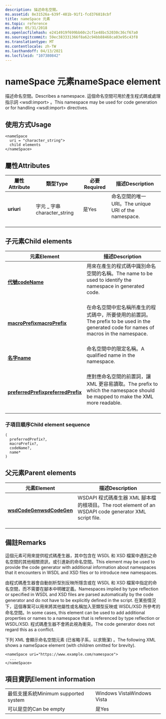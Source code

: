 ```yaml
---
description: 描述命名空間。
ms.assetid: 8e31526a-639f-481b-91f1-fcd376818cbf
title: nameSpace 元素
ms.topic: reference
ms.date: 05/31/2018
ms.openlocfilehash: e2414919f699bb60c2cf1e48bc52030c36cf67a0
ms.sourcegitcommit: 59ec383331366f8a62c94bb88468ca03e95c43f8
ms.translationtype: MT
ms.contentlocale: zh-TW
ms.lasthandoff: 04/13/2021
ms.locfileid: "107380842"
---
```

# <a name="namespace-element"></a><span data-ttu-id="30f77-103">nameSpace 元素</span><span class="sxs-lookup"><span data-stu-id="30f77-103">nameSpace element</span></span>

<span data-ttu-id="30f77-104">描述命名空間。</span><span class="sxs-lookup"><span data-stu-id="30f77-104">Describes a namespace.</span></span> <span data-ttu-id="30f77-105">這個命名空間可用於產生程式碼或處理指示詞 \<wsdl:import> 。</span><span class="sxs-lookup"><span data-stu-id="30f77-105">This namespace may be used for code generation or for handling \<wsdl:import> directives.</span></span>

## <a name="usage"></a><span data-ttu-id="30f77-106">使用方式</span><span class="sxs-lookup"><span data-stu-id="30f77-106">Usage</span></span>

``` syntax
<nameSpace
  uri = "character_string">
  child elements
</nameSpace>
```

## <a name="attributes"></a><span data-ttu-id="30f77-107">屬性</span><span class="sxs-lookup"><span data-stu-id="30f77-107">Attributes</span></span>



| <span data-ttu-id="30f77-108">屬性</span><span class="sxs-lookup"><span data-stu-id="30f77-108">Attribute</span></span>          | <span data-ttu-id="30f77-109">類型</span><span class="sxs-lookup"><span data-stu-id="30f77-109">Type</span></span>                         | <span data-ttu-id="30f77-110">必要</span><span class="sxs-lookup"><span data-stu-id="30f77-110">Required</span></span>       | <span data-ttu-id="30f77-111">描述</span><span class="sxs-lookup"><span data-stu-id="30f77-111">Description</span></span>                                             |
|--------------------|------------------------------|----------------|---------------------------------------------------------|
| <span data-ttu-id="30f77-112">**uri**</span><span class="sxs-lookup"><span data-stu-id="30f77-112">**uri**</span></span><br/> | <span data-ttu-id="30f77-113">字元 \_ 字串</span><span class="sxs-lookup"><span data-stu-id="30f77-113">character\_string</span></span><br/> | <span data-ttu-id="30f77-114">是</span><span class="sxs-lookup"><span data-stu-id="30f77-114">Yes</span></span><br/> | <span data-ttu-id="30f77-115">命名空間的唯一 URI。</span><span class="sxs-lookup"><span data-stu-id="30f77-115">The unique URI of the namespace.</span></span><br/> <br/> |



## <a name="child-elements"></a><span data-ttu-id="30f77-116">子元素</span><span class="sxs-lookup"><span data-stu-id="30f77-116">Child elements</span></span>



| <span data-ttu-id="30f77-117">元素</span><span class="sxs-lookup"><span data-stu-id="30f77-117">Element</span></span>                                               | <span data-ttu-id="30f77-118">描述</span><span class="sxs-lookup"><span data-stu-id="30f77-118">Description</span></span>                                                                                              |
|-------------------------------------------------------|----------------------------------------------------------------------------------------------------------|
| [<span data-ttu-id="30f77-119">**代號**</span><span class="sxs-lookup"><span data-stu-id="30f77-119">**codeName**</span></span>](codename.md)<br/>               | <span data-ttu-id="30f77-120">用來在產生的程式碼中識別命名空間的名稱。</span><span class="sxs-lookup"><span data-stu-id="30f77-120">The name to be used to identify the namespace in generated code.</span></span><br/> <br/>                  |
| [<span data-ttu-id="30f77-121">**macroPrefix**</span><span class="sxs-lookup"><span data-stu-id="30f77-121">**macroPrefix**</span></span>](macroprefix.md)<br/>         | <span data-ttu-id="30f77-122">在命名空間中宏名稱所產生的程式碼中，所要使用的前置詞。</span><span class="sxs-lookup"><span data-stu-id="30f77-122">The prefix to be used in the generated code for names of macros in the namespace.</span></span><br/> <br/> |
| [<span data-ttu-id="30f77-123">**名字**</span><span class="sxs-lookup"><span data-stu-id="30f77-123">**name**</span></span>](name.md)<br/>                       | <span data-ttu-id="30f77-124">命名空間中的限定名稱。</span><span class="sxs-lookup"><span data-stu-id="30f77-124">A qualified name in the namespace.</span></span><br/> <br/>                                                |
| [<span data-ttu-id="30f77-125">**preferredPrefix**</span><span class="sxs-lookup"><span data-stu-id="30f77-125">**preferredPrefix**</span></span>](preferredprefix.md)<br/> | <span data-ttu-id="30f77-126">應對應命名空間的前置詞，讓 XML 更容易讀取。</span><span class="sxs-lookup"><span data-stu-id="30f77-126">The prefix to which the namespace should be mapped to make the XML more readable.</span></span><br/> <br/> |



### <a name="child-element-sequence"></a><span data-ttu-id="30f77-127">子項目順序</span><span class="sxs-lookup"><span data-stu-id="30f77-127">Child element sequence</span></span>

``` syntax
(
  preferredPrefix?, 
  macroPrefix?, 
  codeName?, 
  name*
)
```

## <a name="parent-elements"></a><span data-ttu-id="30f77-128">父元素</span><span class="sxs-lookup"><span data-stu-id="30f77-128">Parent elements</span></span>



| <span data-ttu-id="30f77-129">元素</span><span class="sxs-lookup"><span data-stu-id="30f77-129">Element</span></span>                                     | <span data-ttu-id="30f77-130">描述</span><span class="sxs-lookup"><span data-stu-id="30f77-130">Description</span></span>                                                                          |
|---------------------------------------------|--------------------------------------------------------------------------------------|
| [<span data-ttu-id="30f77-131">**wsdCodeGen**</span><span class="sxs-lookup"><span data-stu-id="30f77-131">**wsdCodeGen**</span></span>](wsdcodegen.md)<br/> | <span data-ttu-id="30f77-132">WSDAPI 程式碼產生器 XML 腳本檔的根項目。</span><span class="sxs-lookup"><span data-stu-id="30f77-132">The root element of an WSDAPI code generator XML script file.</span></span><br/> <br/> |



## <a name="remarks"></a><span data-ttu-id="30f77-133">備註</span><span class="sxs-lookup"><span data-stu-id="30f77-133">Remarks</span></span>

<span data-ttu-id="30f77-134">這個元素可用來提供程式碼產生器，其中包含在 WSDL 和 XSD 檔案中遇到之命名空間的其他相關資訊，或引進新的命名空間。</span><span class="sxs-lookup"><span data-stu-id="30f77-134">This element may be used to provide the code generator with additional information about namespaces that it encounters in WSDL and XSD files or to introduce new namespaces.</span></span>

<span data-ttu-id="30f77-135">由程式碼產生器會自動剖析型別反映所隱含或在 WSDL 和 XSD 檔案中指定的命名空間，而不需要在腳本中明確定義。</span><span class="sxs-lookup"><span data-stu-id="30f77-135">Namespaces implied by type reflection or specified in WSDL and XSD files are parsed automatically by the code generator and do not have to be explicitly defined in the script.</span></span> <span data-ttu-id="30f77-136">在某些情況下，這個專案可以用來將其他屬性或名稱加入至類型反映或 WSDL/XSD 所參考的命名空間。</span><span class="sxs-lookup"><span data-stu-id="30f77-136">In some cases, this element can be used to add additional properties or names to a namespace that is referenced by type reflection or WSDL/XSD.</span></span> <span data-ttu-id="30f77-137">程式碼產生器不會將此視為衝突。</span><span class="sxs-lookup"><span data-stu-id="30f77-137">The code generator does not regard this as a conflict.</span></span>

<span data-ttu-id="30f77-138">下列 XML 會顯示命名空間元素 (已省略子系，以求簡潔) 。</span><span class="sxs-lookup"><span data-stu-id="30f77-138">The following XML shows a nameSpace element (with children omitted for brevity).</span></span>

``` syntax
<nameSpace uri="https://www.example.com/namespace">
  ...
</nameSpace>
```

## <a name="element-information"></a><span data-ttu-id="30f77-139">項目資訊</span><span class="sxs-lookup"><span data-stu-id="30f77-139">Element information</span></span>



|                                     |               |
|-------------------------------------|---------------|
| <span data-ttu-id="30f77-140">最低支援系統</span><span class="sxs-lookup"><span data-stu-id="30f77-140">Minimum supported system</span></span><br/> | <span data-ttu-id="30f77-141">Windows Vista</span><span class="sxs-lookup"><span data-stu-id="30f77-141">Windows Vista</span></span> |
| <span data-ttu-id="30f77-142">可以是空的</span><span class="sxs-lookup"><span data-stu-id="30f77-142">Can be empty</span></span>                        | <span data-ttu-id="30f77-143">是</span><span class="sxs-lookup"><span data-stu-id="30f77-143">Yes</span></span>           |



 

 




